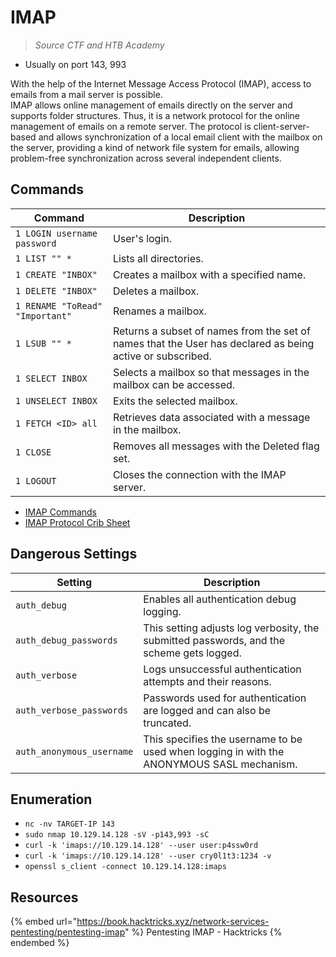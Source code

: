 # IMAP

> *Source CTF and HTB Academy*

- Usually on port 143, 993

With the help of the Internet Message Access Protocol (IMAP), access to emails from a mail server is possible.  
IMAP allows online management of emails directly on the server and supports folder structures. Thus, it is a network protocol for the online management of emails on a remote server. The protocol is client-server-based and allows synchronization of a local email client with the mailbox on the server, providing a kind of network file system for emails, allowing problem-free synchronization across several independent clients.  

## Commands

|Command|Description|
|-------|-----------|
|`1 LOGIN username password`|User's login.|
|`1 LIST "" *`|Lists all directories.|
|`1 CREATE "INBOX"`|Creates a mailbox with a specified name.|
|`1 DELETE "INBOX"`|Deletes a mailbox.|
|`1 RENAME "ToRead" "Important"`|Renames a mailbox.|
|`1 LSUB "" *`|Returns a subset of names from the set of names that the User has declared as being active or subscribed.|
|`1 SELECT INBOX`|Selects a mailbox so that messages in the mailbox can be accessed.|
|`1 UNSELECT INBOX`|Exits the selected mailbox.|
|`1 FETCH <ID> all`|Retrieves data associated with a message in the mailbox.|
|`1 CLOSE`|Removes all messages with the Deleted flag set.|
|`1 LOGOUT`|Closes the connection with the IMAP server.|

- [IMAP Commands](https://www.atmail.com/blog/imap-commands/)
- [IMAP Protocol Crib Sheet](https://donsutherland.org/crib/imap)

## Dangerous Settings

|Setting|Description|
|-------|-----------|
|`auth_debug`|Enables all authentication debug logging.|
|`auth_debug_passwords`|This setting adjusts log verbosity, the submitted passwords, and the scheme gets logged.|
|`auth_verbose`|Logs unsuccessful authentication attempts and their reasons.|
|`auth_verbose_passwords`|Passwords used for authentication are logged and can also be truncated.|
|`auth_anonymous_username`|This specifies the username to be used when logging in with the ANONYMOUS SASL mechanism.|

## Enumeration

- `nc -nv TARGET-IP 143`
- `sudo nmap 10.129.14.128 -sV -p143,993 -sC`
- `curl -k 'imaps://10.129.14.128' --user user:p4ssw0rd`
- `curl -k 'imaps://10.129.14.128' --user cry0l1t3:1234 -v`
- `openssl s_client -connect 10.129.14.128:imaps`

## Resources

{% embed url="https://book.hacktricks.xyz/network-services-pentesting/pentesting-imap" %} Pentesting IMAP - Hacktricks {% endembed %}  
